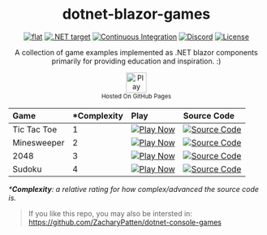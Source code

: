 <h1 align="center">
	dotnet-blazor-games
</h1>

<p align="center">
	<a href="https://github.com/ZacharyPatten/dotnet-blazor-games" alt="GitHub repo"><img alt="flat" src="https://img.shields.io/badge/github-repo-black?logo=github&amp;style=flat"></a>
	<a href="https://dotnet.microsoft.com/download" alt=".NET target"><img alt=".NET target" src="https://img.shields.io/badge/dynamic/xml?color=512bd4&label=target&query=%2F%2FTargetFramework%5B1%5D&url=https%3A%2F%2Fraw.githubusercontent.com%2FZacharyPatten%2Fdotnet-blazor-games%2Fmaster%2Fdotnet-blazor-games%2Fdotnet-blazor-games.csproj&logo=.net" title="Go To .NET Download"></a>
	<a href="https://github.com/ZacharyPatten/dotnet-blazor-games/actions" alt="Continuous Integration"><img src="https://github.com/ZacharyPatten/dotnet-blazor-games/workflows/Continuous%20Integration/badge.svg" title="Go To Action" alt="Continuous Integration"></a>
	<a href="https://discord.gg/4XbQbwF" alt="Discord"><img src="https://img.shields.io/discord/557244925712924684?logo=discord&logoColor=ffffff&color=7389D8" title="Go To Discord Server" alt="Discord"/></a>
	<a href="https://github.com/ZacharyPatten/dotnet-blazor-games/blob/master/LICENSE" alt="License"><img src="https://img.shields.io/badge/license-MIT-green.svg" title="Go To License" alt="License"/></a>
</p>

<p align="center">
	A collection of game examples implemented as .NET blazor components primarily for providing education and inspiration. :)
</p>

<p align="center">
	<a href="https://zacharypatten.github.io/dotnet-blazor-games" alt="Play Now">
		<img height="40"src="https://img.shields.io/badge/Play-Now-gray?style=flat-square&logo=github" title="Play Now" alt="Play Now"/>
	</a>
	<br />
	<sub>Hosted On GitHub Pages</sub>
</p>

|Game|\*Complexity|Play|Source Code|
|:-|:-|:-|:-|
| Tic Tac Toe | 1 | <a href="https://zacharypatten.github.io/dotnet-blazor-games/tictactoe" alt="Play Now"><img src="https://img.shields.io/badge/Play-Now-gray?style=flat-square&logo=github" title="Play Now" alt="Play Now"/></a> | <a href="https://github.com/ZacharyPatten/dotnet-blazor-games/blob/master/dotnet-blazor-games/Pages/Tic_Tac_Toe.razor" alt="Source Code"><img src="https://img.shields.io/badge/Source-Code-gray?style=flat-square&logo=github" title="Source Code" alt="Source Code"/></a> |
| Minesweeper | 2 | <a href="https://zacharypatten.github.io/dotnet-blazor-games/minesweeper" alt="Play Now"><img src="https://img.shields.io/badge/Play-Now-gray?style=flat-square&logo=github" title="Play Now" alt="Play Now"/></a> | <a href="https://github.com/ZacharyPatten/dotnet-blazor-games/blob/master/dotnet-blazor-games/Pages/Minesweeper.razor" alt="Source Code"><img src="https://img.shields.io/badge/Source-Code-gray?style=flat-square&logo=github" title="Source Code" alt="Source Code"/></a> |
| 2048 | 3 | <a href="https://zacharypatten.github.io/dotnet-blazor-games/2048" alt="Play Now"><img src="https://img.shields.io/badge/Play-Now-gray?style=flat-square&logo=github" title="Play Now" alt="Play Now"/></a> | <a href="https://github.com/ZacharyPatten/dotnet-blazor-games/blob/master/dotnet-blazor-games/Pages/_2048.razor" alt="Source Code"><img src="https://img.shields.io/badge/Source-Code-gray?style=flat-square&logo=github" title="Source Code" alt="Source Code"/></a> |
| Sudoku | 4 | <a href="https://zacharypatten.github.io/dotnet-blazor-games/sudoku" alt="Play Now"><img src="https://img.shields.io/badge/Play-Now-gray?style=flat-square&logo=github" title="Play Now" alt="Play Now"/></a> | <a href="https://github.com/ZacharyPatten/dotnet-blazor-games/blob/master/dotnet-blazor-games/Pages/Sudoku.razor" alt="Source Code"><img src="https://img.shields.io/badge/Source-Code-gray?style=flat-square&logo=github" title="Source Code" alt="Source Code"/></a> |

_\***Complexity**: a relative rating for how complex/advanced the source code is._

> If you like this repo, you may also be intersted in:<br>
> https://github.com/ZacharyPatten/dotnet-console-games
